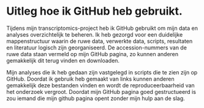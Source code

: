 # Uitleg hoe ik GitHub heb gebruikt.

Tijdens mijn transcriptomics-project heb ik GitHub gebruikt om mijn data en analyses overzichtelijk te beheren. 
Ik heb gezorgd voor een duidelijke mappenstructuur waarin de ruwe data, verwerkte data, scripts, resultaten en literatuur logisch zijn georganiseerd. 
De accession-nummers van de ruwe data staan vermeld op mijn GitHub pagina, zo kunnen anderen gemakkelijk dit terug vinden en downloaden.

Mijn analyses die ik heb gedaan zijn vastgelegd in scripts die te zien zijn op GitHub. 
Doordat ik gebruik heb gemaakt van links kunnen anderen gemakkelijk deze bestanden vinden en wordt de reproduceerbaarheid van het onderzoek vergroot. 
Doordat mijn GitHub pagina goed gestructueerd is zou iemand die mijn github pagina opent zonder mijn hulp aan de slag.  
